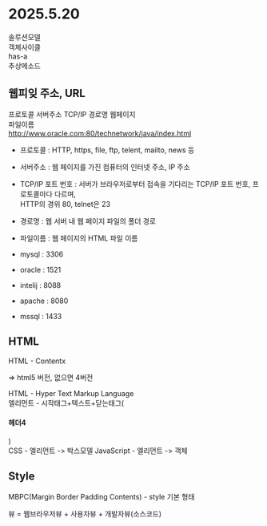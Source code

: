 # 2025.5.20   
솔루션모델  
객체사이클  
has-a  
추상메소드  
  
## 웹피잊 주소, URL  
프로토콜   서버주소   TCP/IP   경로명    웹페이지   
                                       파일이름  
http://www.oracle.com:80/technetwork/java/index.html  
  
- 프로토콜 : HTTP, https, file, ftp, telent, mailto, news 등  
- 서버주소 : 웹 페이지를 가진 컴퓨터의 인터넷 주소, IP 주소  
- TCP/IP 포트 번호 : 서버가 브라우저로부터 접속을 기다리는 TCP/IP 포트 번호, 프로토콜마다 다르며,  
   HTTP의 경위 80, telnet은 23  
- 경로명 : 웹 서버 내 웹 페이지 파일의 폴더 경로  
- 파일이름 : 웹 페이지의 HTML 파일 이름  

- mysql : 3306   
- oracle : 1521      
- intelij : 8088  
- apache : 8080   
- mssql : 1433   

## HTML
HTML - Contentx
<!DOCTYPE html>  => html5 버전, 없으면 4버전    
HTML - Hyper Text Markup Language   
엘리먼트 - 시작태그+텍스트+닫는태그( <h4>헤더4</h4>)   
CSS - 엘리먼트 -> 박스모델
JavaScript - 엘리먼트 -> 객체

## Style
MBPC(Margin Border Padding Contents) - style 기본 형태    

뷰 = 웹브라우저뷰 + 사용자뷰 + 개발자뷰(소스코드)

